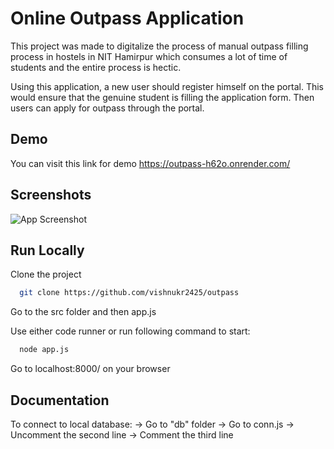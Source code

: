 
# Online Outpass Application 

This project was made to digitalize the process of manual outpass filling process in hostels in NIT Hamirpur which consumes a lot of time of students and the entire process is hectic. 

Using this application, a new user should register himself on the portal. This would ensure that the genuine student is filling the application form. Then users can apply for outpass through the portal.




## Demo
You can visit this link for demo
https://outpass-h62o.onrender.com/


## Screenshots

![App Screenshot](C:\Users\vishn\OneDrive\Pictures\Screenshots\outpass_home.png)


## Run Locally

Clone the project

```bash
  git clone https://github.com/vishnukr2425/outpass
```

Go to the src folder and then app.js

Use either code runner or run following command to start:

```bash
  node app.js
```

Go to localhost:8000/ on your browser


## Documentation
To connect to local database:
-> Go to "db" folder
-> Go to conn.js
-> Uncomment the second line
-> Comment the third line

